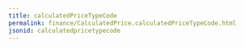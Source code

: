 ```yaml
---
title: calculatedPriceTypeCode
permalink: finance/CalculatedPrice.calculatedPriceTypeCode.html
jsonid: calculatedpricetypecode
---
```

